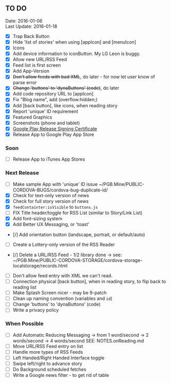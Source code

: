 ## TO DO ##
Date: 2016-01-06<br>
Last Update: 2016-01-18

- [X] Trap Back Button
- [X] Hide 'list of stories' when using [appIcon] and [menuIcon]
- [X] Icons
- [X] Add device information to iconButton. My LG Leon is buggy.
- [X] Allow new URL/RSS Feed
- [X] Feed list is first screen
- [X] Add App-Version
- [X] ~~Don't allow feeds with bad XML~~, do later - for now let user know of parse error
- [X] ~~Change 'buttons' to 'dynaButtons' (code)~~, do later
- [X] Add code repository URL to [appIcon]
- [X] Fix "Blog name", add (overflow:hidden;)
- [X] Add [back button], like icons, when reading story
- [X] Report 'unique' ID requirement
- [X] Featured Graphics
- [X] Screenshots (phone and tablet)
- [X] [Google Play Release Signing Certificate](http://developer.android.com/tools/publishing/app-signing.html#signing-manually)
- [X] Release App to Google Play App Store

### Soon ##

- [ ] Release App to iTunes App Stores

### Next Release ###

- [ ] Make sample App with 'unique' ID issue ~/PGB.Mine/PUBLIC-CORDOVA-BUGS/cordova-bug-duplicate-id/
- [X] Check for text-only version of news
- [X] Check for full story version of news
- [X] `feedContainter:isVisible` to `buttons.js`
- [ ] FIX Title header/toggle for RSS List (similar to Story/Link List)
- [X] Add font-sizing system
- [X] Add Better UX Messaging, or 'toast'
- [/] Add orientation button (landscape, portrait, or default/auto)
- [ ] Create a Lottery-only version of the RSS Reader
- [/] Delete a URL/RSS Feed - 1/2 library done -> see: ~/PGB.Mine/PUBLIC-CORDOVA-STORAGE/cordova-storage-localstorage/records.html 
- [ ] Don't allow feed entry with XML we can't read.
- [ ] Connection physical [back button], when in reading story, to flip back to reading list
- [ ] Make Splash Screen nicer - may be 9-patch
- [ ] Clean up naming convention (variables and `id`)
- [ ] Change 'buttons' to 'dynaButtons' (code)
- [ ] Write a privacy policy

### When Possible ###

- [ ] Add Automatic Reducing Messaging -> from 1 word/second -> 2 words/second -> 4 words/second SEE: NOTES.onReading.md
- [ ] Move URL/RSS Feed entry on list
- [ ] Handle more types of RSS Feeds
- [ ] Left Handed/Right Handed Interface toggle
- [ ] Swipe left/right to advance story
- [ ] Do Background scheduled fetches
- [ ] Write a Google news filter - to get rid of table
